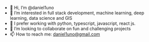 - 👋 Hi, I’m @daniel1uno
- 👀 I’m interested in full stack development, machine learning, deep learning, data science and GIS
- 🌱 I prefer working with python, typescript, javascript, react js.
- 💞️ I’m looking to collaborate on fun and challenging projects
- 📫 How to reach me: daniel1uno@gmail.com

<!---
daniel1uno/daniel1uno is a ✨ special ✨ repository because its `README.md` (this file) appears on your GitHub profile.
You can click the Preview link to take a look at your changes.
--->
